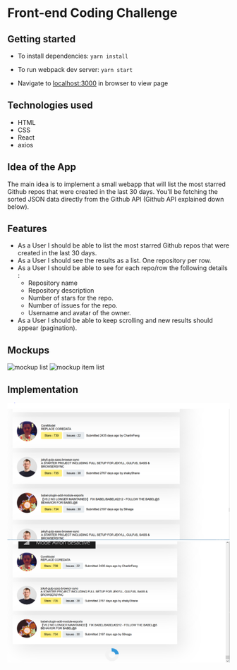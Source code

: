 # Front-end Coding Challenge

## Getting started
* To install dependencies:
`yarn install`

* To run webpack dev server:
`yarn start`

* Navigate to [localhost:3000](http://localhost:3000/) in browser to view page

## Technologies used
* HTML 
* CSS 
* React
* axios


## Idea of the App 
The main idea is to implement a small webapp that will list the most starred Github repos that were created in the last 30 days. 
You'll be fetching the sorted JSON data directly from the Github API (Github API explained down below). 

## Features
* As a User I should be able to list the most starred Github repos that were created in the last 30 days. 
* As a User I should see the results as a list. One repository per row. 
* As a User I should be able to see for each repo/row the following details :
  * Repository name
  * Repository description 
  * Number of stars for the repo. 
  * Number of issues for the repo.
  * Username and avatar of the owner. 
* As a User I should be able to keep scrolling and new results should appear (pagination).


## Mockups
![mockup list ](https://raw.githubusercontent.com/hiddenfounders/frontend-coding-challenge/master/mockup.png)
![mockup item list ](./row_explained.png)
## Implementation
![list](./result/list.png)
![loading while scrolling](./result/loading.png)